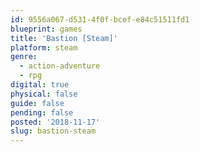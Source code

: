 ```yaml
---
id: 9556a067-d531-4f0f-bcef-e84c51511fd1
blueprint: games
title: 'Bastion [Steam]'
platform: steam
genre:
  - action-adventure
  - rpg
digital: true
physical: false
guide: false
pending: false
posted: '2018-11-17'
slug: bastion-steam
---
```

